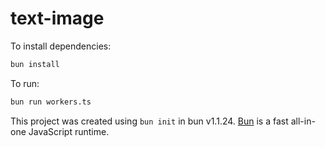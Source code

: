 # text-image

To install dependencies:

```bash
bun install
```

To run:

```bash
bun run workers.ts
```

This project was created using `bun init` in bun v1.1.24. [Bun](https://bun.sh) is a fast all-in-one JavaScript runtime.
